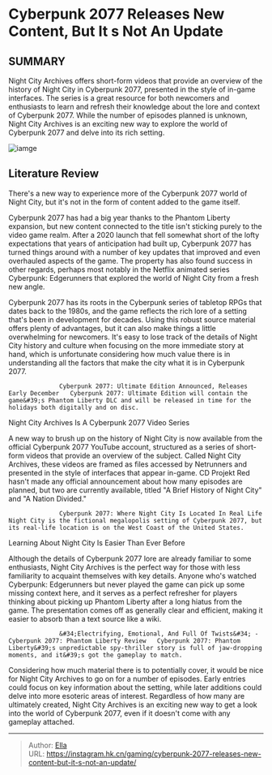 # Cyberpunk 2077 Releases New Content, But It s Not An Update


## SUMMARY 



  Night City Archives offers short-form videos that provide an overview of the history of Night City in Cyberpunk 2077, presented in the style of in-game interfaces.   The series is a great resource for both newcomers and enthusiasts to learn and refresh their knowledge about the lore and context of Cyberpunk 2077.   While the number of episodes planned is unknown, Night City Archives is an exciting new way to explore the world of Cyberpunk 2077 and delve into its rich setting.  

![iamge](https://static1.srcdn.com/wordpress/wp-content/uploads/2023/11/cyberpunk-2077-releases-new-content-but-it-s-not-an-update.jpg)

## Literature Review

There&#39;s a new way to experience more of the Cyberpunk 2077 world of Night City, but it&#39;s not in the form of content added to the game itself.




Cyberpunk 2077 has had a big year thanks to the Phantom Liberty expansion, but new content connected to the title isn&#39;t sticking purely to the video game realm. After a 2020 launch that fell somewhat short of the lofty expectations that years of anticipation had built up, Cyberpunk 2077 has turned things around with a number of key updates that improved and even overhauled aspects of the game. The property has also found success in other regards, perhaps most notably in the Netflix animated series Cyberpunk: Edgerunners that explored the world of Night City from a fresh new angle.




Cyberpunk 2077 has its roots in the Cyberpunk series of tabletop RPGs that dates back to the 1980s, and the game reflects the rich lore of a setting that&#39;s been in development for decades. Using this robust source material offers plenty of advantages, but it can also make things a little overwhelming for newcomers. It&#39;s easy to lose track of the details of Night City history and culture when focusing on the more immediate story at hand, which is unfortunate considering how much value there is in understanding all the factors that make the city what it is in Cyberpunk 2077.

                  Cyberpunk 2077: Ultimate Edition Announced, Releases Early December   Cyberpunk 2077: Ultimate Edition will contain the game&#39;s Phantom Liberty DLC and will be released in time for the holidays both digitally and on disc.   


 Night City Archives Is A Cyberpunk 2077 Video Series 
          




A new way to brush up on the history of Night City is now available from the official Cyberpunk 2077 YouTube account, structured as a series of short-form videos that provide an overview of the subject. Called Night City Archives, these videos are framed as files accessed by Netrunners and presented in the style of interfaces that appear in-game. CD Projekt Red hasn&#39;t made any official announcement about how many episodes are planned, but two are currently available, titled &#34;A Brief History of Night City&#34; and &#34;A Nation Divided.&#34;

                  Cyberpunk 2077: Where Night City Is Located In Real Life   Night City is the fictional megalopolis setting of Cyberpunk 2077, but its real-life location is on the West Coast of the United States.   



 Learning About Night City Is Easier Than Ever Before 
          




Although the details of Cyberpunk 2077 lore are already familiar to some enthusiasts, Night City Archives is the perfect way for those with less familiarity to acquaint themselves with key details. Anyone who&#39;s watched Cyberpunk: Edgerunners but never played the game can pick up some missing context here, and it serves as a perfect refresher for players thinking about picking up Phantom Liberty after a long hiatus from the game. The presentation comes off as generally clear and efficient, making it easier to absorb than a text source like a wiki.

                  &#34;Electrifying, Emotional, And Full Of Twists&#34; - Cyberpunk 2077: Phantom Liberty Review   Cyberpunk 2077: Phantom Liberty&#39;s unpredictable spy-thriller story is full of jaw-dropping moments, and it&#39;s got the gameplay to match.   

Considering how much material there is to potentially cover, it would be nice for Night City Archives to go on for a number of episodes. Early entries could focus on key information about the setting, while later additions could delve into more esoteric areas of interest. Regardless of how many are ultimately created, Night City Archives is an exciting new way to get a look into the world of Cyberpunk 2077, even if it doesn&#39;t come with any gameplay attached.






---

> Author: [Ella](https://instagram.hk.cn/)  
> URL: https://instagram.hk.cn/gaming/cyberpunk-2077-releases-new-content-but-it-s-not-an-update/  

